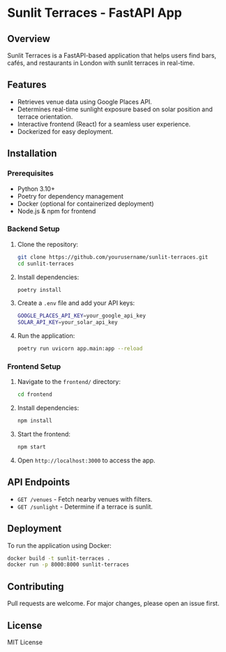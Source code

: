 # Sunlit Terraces - FastAPI App

## Overview
Sunlit Terraces is a FastAPI-based application that helps users find bars, cafés, and restaurants in London with sunlit terraces in real-time.

## Features
- Retrieves venue data using Google Places API.
- Determines real-time sunlight exposure based on solar position and terrace orientation.
- Interactive frontend (React) for a seamless user experience.
- Dockerized for easy deployment.

## Installation
### Prerequisites
- Python 3.10+
- Poetry for dependency management
- Docker (optional for containerized deployment)
- Node.js & npm for frontend

### Backend Setup
1. Clone the repository:
   ```sh
   git clone https://github.com/yourusername/sunlit-terraces.git
   cd sunlit-terraces
   ```
2. Install dependencies:
   ```sh
   poetry install
   ```
3. Create a `.env` file and add your API keys:
   ```sh
   GOOGLE_PLACES_API_KEY=your_google_api_key
   SOLAR_API_KEY=your_solar_api_key
   ```
4. Run the application:
   ```sh
   poetry run uvicorn app.main:app --reload
   ```

### Frontend Setup
1. Navigate to the `frontend/` directory:
   ```sh
   cd frontend
   ```
2. Install dependencies:
   ```sh
   npm install
   ```
3. Start the frontend:
   ```sh
   npm start
   ```
4. Open `http://localhost:3000` to access the app.

## API Endpoints
- `GET /venues` - Fetch nearby venues with filters.
- `GET /sunlight` - Determine if a terrace is sunlit.

## Deployment
To run the application using Docker:
```sh
docker build -t sunlit-terraces .
docker run -p 8000:8000 sunlit-terraces
```

## Contributing
Pull requests are welcome. For major changes, please open an issue first.

## License
MIT License